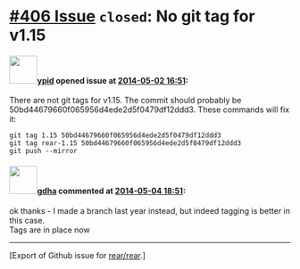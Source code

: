 [\#406 Issue](https://github.com/rear/rear/issues/406) `closed`: No git tag for v1.15
=====================================================================================

#### <img src="https://avatars.githubusercontent.com/u/1301158?u=3d1f390877ed3e1403e23df4fe95475dd2f578eb&v=4" width="50">[ypid](https://github.com/ypid) opened issue at [2014-05-02 16:51](https://github.com/rear/rear/issues/406):

There are not git tags for v1.15. The commit should probably be
50bd44679660f065956d4ede2d5f0479df12ddd3. These commands will fix it:

    git tag 1.15 50bd44679660f065956d4ede2d5f0479df12ddd3
    git tag rear-1.15 50bd44679660f065956d4ede2d5f0479df12ddd3
    git push --mirror

#### <img src="https://avatars.githubusercontent.com/u/888633?u=cdaeb31efcc0048d3619651aa18dd4b76e636b21&v=4" width="50">[gdha](https://github.com/gdha) commented at [2014-05-04 18:51](https://github.com/rear/rear/issues/406#issuecomment-42141088):

ok thanks - I made a branch last year instead, but indeed tagging is
better in this case.  
Tags are in place now

------------------------------------------------------------------------

\[Export of Github issue for
[rear/rear](https://github.com/rear/rear).\]
